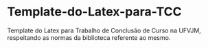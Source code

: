 # Template-do-Latex-para-TCC
Template do Latex para Trabalho de Conclusão de Curso na UFVJM, respeitando as normas da biblioteca referente ao mesmo.
